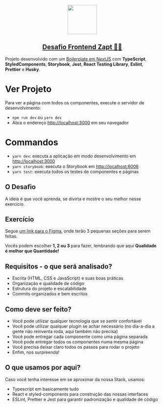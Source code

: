 <p align="center">
  <a href="https://www.zapt.com.br/" target="_blank">
    <img src="https://www.zapt.com.br/static/icons/pwa-512x512.png" height="96">
    <h2 align="center">Desafio Frontend Zapt 👨‍💻</h2>
  </a>
</p>

Projeto desenvolvido com um [Boilerplate em NextJS](https://github.com/React-Avancado/boilerplate) com **TypeScript**, **StyledComponents**, **Storybook**, **Jest**, **React Testing Library**, **Eslint**, **Prettier** e **Husky**.

# Ver Projeto
Para ver a página com todos os componentes, execute o servidor de desenvolvimento:
- `npm run dev` ou `yarn dev`
- Abra o endereço [http://localhost:3000](http://localhost:3000) em seu navegador


# Commandos
- `yarn dev`: executa a aplicação em modo desenvolvimento em [http://localhost:3000](http://localhost:3000)
- `yarn storybook`: executa o Storybook em [http://localhost:6006](http://localhost:6066)
- `yarn test`: executa todos os testes de componentes e páginas

## O Desafio

A ideia é que você aprenda, se divirta e mostre o seu melhor nesse exercício.

## Exercício

Segue [um link para o Figma](https://www.figma.com/file/MYVq6CfqgFkEAhcFcNmvGy/Public-File?node-id=0%3A1), onde terão 3 pequenas seções para serem feitas.

Vocês podem escolher **1, 2 ou 3** para fazer, lembrando que aqui **Qualidade é melhor que Quantidade!**

## Requisitos - o que será analisado?

- Escrita (HTML, CSS e JavaScript) e suas boas práticas
- Organização e qualidade de código
- Estrutura do projeto e escalabilidade
- Commits organizados e bem escritos

## Como deve ser feito?

- Você pode utilizar qualquer tecnologia que se sentir confortável
- Você pode utilizar qualquer plugin se achar necessário (no dia-a-dia a gente não reinventa roda, aqui também não precisa)
- Você pode entregar cada componente como uma página separada
- Você pode entregar todos os componentes numa mesma página
- Você precisa deixar claro todos os passos para rodar o projeto
- Enfim, nos surpreenda!

## O que usamos por aqui?

Caso você tenha interesse em se aproximar da nossa Stack, usamos:

- Typescript em basicamente tudo
- React e styled-components para construção das nossas interfaces
- ESLint, Prettier e Jest para garantir padronização e qualidade de código

